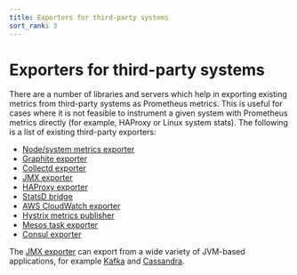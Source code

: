 ```yaml
---
title: Exporters for third-party systems
sort_rank: 3
---
```


# Exporters for third-party systems

There are a number of libraries and servers which help in exporting existing
metrics from third-party systems as Prometheus metrics. This is useful for
cases where it is not feasible to instrument a given system with Prometheus
metrics directly (for example, HAProxy or Linux system stats). The
following is a list of existing third-party exporters:

   * [Node/system metrics exporter](https://github.com/prometheus/node_exporter)
   * [Graphite exporter](https://github.com/prometheus/graphite_exporter)
   * [Collectd exporter](https://github.com/prometheus/collectd_exporter)
   * [JMX exporter](https://github.com/prometheus/jmx_exporter)
   * [HAProxy exporter](https://github.com/prometheus/haproxy_exporter)
   * [StatsD bridge](https://github.com/prometheus/statsd_bridge)
   * [AWS CloudWatch exporter](https://github.com/prometheus/cloudwatch_exporter)
   * [Hystrix metrics publisher](https://github.com/prometheus/hystrix)
   * [Mesos task exporter](https://github.com/prometheus/mesos_exporter)
   * [Consul exporter](https://github.com/prometheus/consul_exporter)

The [JMX exporter](https://github.com/prometheus/jmx_exporter) can export from a
wide variety of JVM-based applications, for example [Kafka](http://kafka.apache.org/) and
[Cassandra](http://cassandra.apache.org/).
